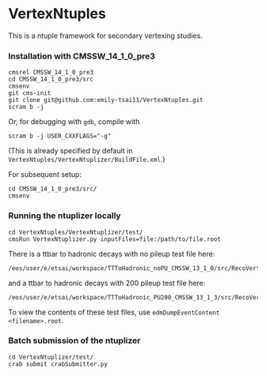 # VertexNtuples

This is a ntuple framework for secondary vertexing studies.

### Installation with CMSSW_14_1_0_pre3
```
cmsrel CMSSW_14_1_0_pre3
cd CMSSW_14_1_0_pre3/src
cmsenv
git cms-init
git clone git@github.com:emily-tsai11/VertexNtuples.git
scram b -j
```
Or, for debugging with `gdb`, compile with
```
scram b -j USER_CXXFLAGS="-g"
```
(This is already specified by default in `VertexNtuples/VertexNtuplizer/BuildFile.xml`.)

For subsequent setup:
```
cd CMSSW_14_1_0_pre3/src/
cmsenv
```

### Running the ntuplizer locally
```
cd VertexNtuples/VertexNtuplizer/test/
cmsRun VertexNtuplizer.py inputFiles=file:/path/to/file.root
```
There is a ttbar to hadronic decays with no pileup test file here:
```
/eos/user/e/etsai/workspace/TTToHadronic_noPU_CMSSW_13_1_0/src/RecoVertex/AdaptiveVertexFinder/test/TTToHadronic_noPU_slimmed.root
```
and a ttbar to hadronic decays with 200 pileup test file here:
```
/eos/user/e/etsai/workspace/TTToHadronic_PU200_CMSSW_13_1_3/src/RecoVertex/AdaptiveVertexFinder/test/TTToHadronic_PU200_slimmed.root
```
To view the contents of these test files, use `edmDumpEventContent <filename>.root`.

### Batch submission of the ntuplizer
```
cd VertexNtuplizer/test/
crab submit crabSubmitter.py
```
